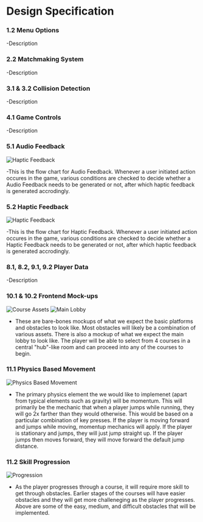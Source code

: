 # Design Specification

### 1.2 Menu Options


-Description
### 2.2 Matchmaking System


-Description
### 3.1 & 3.2 Collision Detection


-Description
### 4.1 Game Controls

-Description
### 5.1 Audio Feedback
![Haptic Feedback](../assets/Audio-Feedback.jpeg)


-This is the flow chart for Audio Feedback. Whenever a user initiated action occures in the game, various conditions are checked to decide whether a Audio Feedback needs to be generated or not, after which haptic feedback is generated accrodingly.
### 5.2 Haptic Feedback
![Haptic Feedback](../assets/Haptic-Feedback.jpeg)


-This is the flow chart for Haptic Feedback. Whenever a user initiated action occures in the game, various conditions are checked to decide whether a Haptic Feedback needs to be generated or not, after which haptic feedback is generated accrodingly.

### 8.1, 8.2, 9.1, 9.2 Player Data


-Description
### 10.1 & 10.2 Frontend Mock-ups
![Course Assets](../assets/Course-Assets-Mockup.jpeg)
![Main Lobby](../assets/Main-Lobby-Mockup.jpeg)

- These are bare-bones mockups of what we expect the basic platforms and obstacles to look like. Most obstacles will likely be a combination of various assets. There is also a mockup of what we expect the main lobby to look like. The player will be able to select from 4 courses in a central "hub"-like room and can proceed into any of the courses to begin.
### 11.1 Physics Based Movement
![Physics Based Movement](../assets/Physics-Based-Movement-Diagram.jpeg)

- The primary physics element the we would like to implemenet (apart from typical elements such as gravity) will be momentum. This will primarily be the mechanic that when a player jumps while running, they will go 2x farther than they would otherwise. This would be based on a particular combination of key presses. If the player is moving forward and jumps while moving, momentup mechanics will apply. If the player is stationary and jumps, they will just jump straight up. If the player jumps then moves forward, they will move forward the default jump distance.
### 11.2 Skill Progression
![Progression](../assets/Skill%20Progression-Diagram.jpeg)

- As the player progresses through a course, it will require more skill to get through obstacles. Earlier stages of the courses will have easier obstacles and they will get more challeneging as the player progresses. Above are some of the easy, medium, and difficult obstacles that will be implemented.
